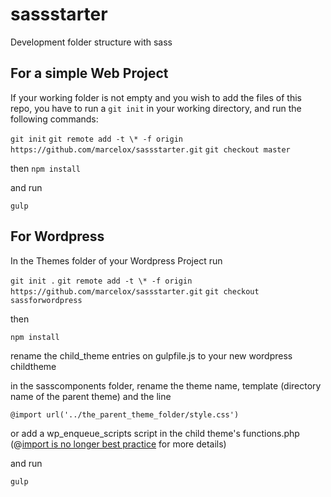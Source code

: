 sassstarter
===========
Development folder structure with sass 


For a simple Web Project
------------------------

If your working folder is not empty and you wish to add the files of this repo, you have to run a `git init` in your working directory, and run the following commands:

`git init`
`git remote add -t \* -f origin https://github.com/marcelox/sassstarter.git`
`git checkout master`

then `npm install`

and run 

`gulp`

For Wordpress
-------------

In the Themes folder of your Wordpress Project run 

`git init .`
`git remote add -t \* -f origin https://github.com/marcelox/sassstarter.git`
`git checkout sassforwordpress`

then

`npm install`

rename the child_theme entries on gulpfile.js to your new wordpress childtheme

in the sasscomponents folder, rename the theme name, template (directory name of the parent theme) and the line

`@import url('../the_parent_theme_folder/style.css')`

or add a wp_enqueue_scripts script in the child theme's functions.php (@[import is no longer best practice](https://codex.wordpress.org/Child_Themes) for more details)


and run 

`gulp`

